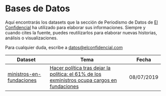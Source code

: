 # Bases de Datos

Aquí encontrarás los datasets que la sección de Periodismo de Datos de <a href="http://www.elconfidencial.com/" target="_blank">El Confidencial</a> ha utilizado para elaborar sus informaciones. 
Siempre y cuando cites la fuente, puedes reutilizarlos para elaborar nuevas historias, análisis o visualizaciones.

Para cualquier duda, escribe a datos@elconfidencial.com

<table>
	<thead>
		<tr>
			<th>Dataset</th><th>Tema</th><th>Fecha</th>
		</tr>
	</thead>
	<tbody>
		<tr>
			<td>
				<a href="https://raw.githubusercontent.com/ECLaboratorio/unidad-de-datos/master/bases-de-datos/ministros-en-fundaciones/ministro_fundaciones.tsv">ministros-en-fundaciones</a>
			</td>
			<td>
				<a href="https://www.elconfidencial.com/espana/2019-07-09/politicos-fundaciones-lobby-ministros_2096406">Hacer política tras dejar la política: el 61% de los exministros ocupa cargos en fundaciones</a>
			</td>
			<td>08/07/2019</td>
		</tr>
	</tbody>
</table>